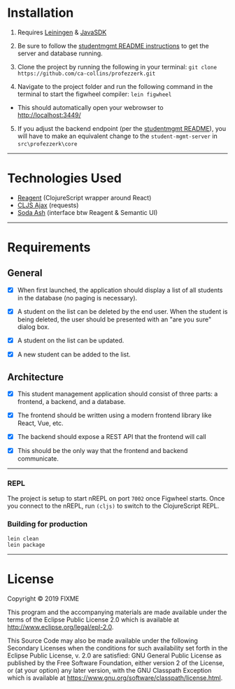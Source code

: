 
# Installation

1. Requires [Leiningen](https://leiningen.org/) & [JavaSDK](http://openjdk.java.net/)

2. Be sure to follow the [studentmgmt README instructions](https://github.com/ca-collins/studentmgmt) to get the server and database running.

3. Clone the project by running the following in your terminal: `git clone https://github.com/ca-collins/profezzerk.git`

4. Navigate to the project folder and run the following command in the terminal to start the figwheel compiler: `lein figwheel`
  - This should automatically open your webrowser to <http://localhost:3449/>


5. If you adjust the backend endpoint (per the [studentmgmt README](https://github.com/ca-collins/profezzerk)), you will have to make an equivalent change to the `student-mgmt-server` in `src\profezzerk\core`

--------------------------------------------------------------------------------

# Technologies Used

- [Reagent](https://github.com/reagent-project/reagent) (ClojureScript wrapper around React)
- [CLJS Ajax](https://github.com/JulianBirch/cljs-ajax) (requests)
- [Soda Ash](https://github.com/gadfly361/soda-ash) (interface btw Reagent & Semantic UI)

--------------------------------------------------------------------------------

# Requirements

## General

- [x] When first launched, the application should display a list of all students in the database (no paging is necessary).

- [x] A student on the list can be deleted by the end user. When the student is being deleted, the user should be presented with an "are you sure" dialog box.

- [x] A student on the list can be updated.

- [x] A new student can be added to the list.

## Architecture

- [x] This student management application should consist of three parts: a frontend, a backend, and a database.

- [x] The frontend should be written using a modern frontend library like React, Vue, etc.

- [x] The backend should expose a REST API that the frontend will call

- [x] This should be the only way that the frontend and backend communicate.
---
### REPL

The project is setup to start nREPL on port `7002` once Figwheel starts.
Once you connect to the nREPL, run `(cljs)` to switch to the ClojureScript REPL.

### Building for production

```
lein clean
lein package
```

--------------------------------------------------------------------------------

# License

Copyright © 2019 FIXME

This program and the accompanying materials are made available under the terms of the Eclipse Public License 2.0 which is available at <http://www.eclipse.org/legal/epl-2.0>.

This Source Code may also be made available under the following Secondary Licenses when the conditions for such availability set forth in the Eclipse Public License, v. 2.0 are satisfied: GNU General Public License as published by the Free Software Foundation, either version 2 of the License, or (at your option) any later version, with the GNU Classpath Exception which is available at <https://www.gnu.org/software/classpath/license.html>.